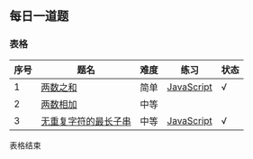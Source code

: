 ## 每日一道题 

### 表格
 序号 | 题名 | 难度 | 练习 |状态  
---|---|---|---|---
 1 | [两数之和](https://leetcode.com/problems/two-sum/) | 简单 | [JavaScript](https://github.com/StrangeClow/leetcode_JS/blob/master/leetcode/twoSum.js) | √
 2 | [两数相加](https://leetcode-cn.com/problems/add-two-numbers) | 中等 |  |  
 3 | [无重复字符的最长子串](https://leetcode-cn.com/problems/longest-substring-without-repeating-characters) | 中等 | [JavaScript](https://github.com/liusaint/leetcode/blob/master/Algorithms/003无重复字符的最长子串longest-substring-without-repeating-characters/longest-substring-without-repeating-characters.js) | √
 
 
表格结束



